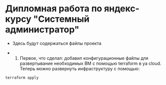 # Дипломная работа по яндекс-курсу "Системный администратор"
- Здесь будут содержаться файлы проекта

- 1) Первое, что сделал: добавил конфигурационные файлы для развертывание необходимых ВМ с помощью terraform в ya cloud. Теперь можно развернуть инфраструктуру с помощью:

```
terraform apply
```


